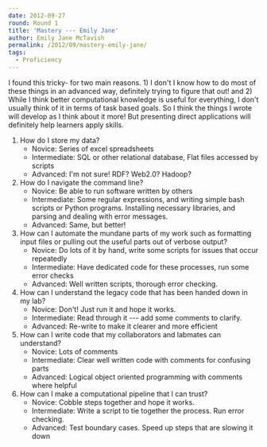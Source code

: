 ```yaml
---
date: 2012-09-27
round: Round 1
title: 'Mastery --- Emily Jane'
author: Emily Jane McTavish
permalink: /2012/09/mastery-emily-jane/
tags:
  - Proficiency
---
```

I found this tricky- for two main reasons. 1) I don't I know how to do most of these things in an advanced way, definitely trying to figure that out! and 2) While I think better computational knowledge is useful for everything, I don't usually think of it in terms of task based goals. So I think the things I wrote will develop as I think about it more! But presenting direct applications will definitely help learners apply skills.

1.  How do I store my data? 
    *   Novice: Series of excel spreadsheets
    *   Intermediate: SQL or other relational database, Flat files accessed by scripts
    *   Advanced: I'm not sure! RDF? Web2.0? Hadoop?
2.  How do I navigate the command line? 
    *   Novice: Be able to run software written by others
    *   Intermediate: Some regular expressions, and writing simple bash scripts or Python programs. Installing necessary libraries, and parsing and dealing with error messages.
    *   Advanced: Same, but better!
3.  How can I automate the mundane parts of my work such as formatting input files or pulling out the useful parts out of verbose output? 
    *   Novice: Do lots of it by hand, write some scripts for issues that occur repeatedly
    *   Intermediate: Have dedicated code for these processes, run some error checks
    *   Advanced: Well written scripts, thorough error checking.
4.  How can I understand the legacy code that has been handed down in my lab? 
    *   Novice: Don't! Just run it and hope it works.
    *   Intermediate: Read through it --- add some comments to clarify.
    *   Advanced: Re-write to make it clearer and more efficient
5.  How can I write code that my collaborators and labmates can understand? 
    *   Novice: Lots of comments
    *   Intermediate: Clear well written code with comments for confusing parts
    *   Advanced: Logical object oriented programming with comments where helpful
6.  How can I make a computational pipeline that I can trust? 
    *   Novice: Cobble steps together and hope it works.
    *   Intermediate: Write a script to tie together the process. Run error checking.
    *   Advanced: Test boundary cases. Speed up steps that are slowing it down

